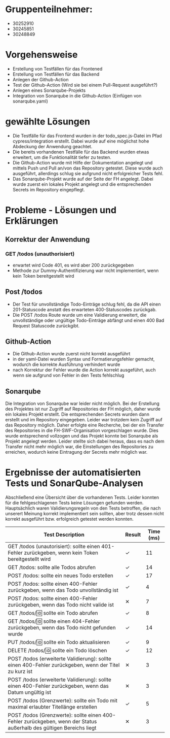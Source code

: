 # Gruppenteilnehmer:
- 30252910
- 30245851
- 30248849

# Vorgehensweise
- Erstellung von Testfällen für das Frontened
- Erstellung von Testfällen für das Backend
- Anlegen der Github-Action
- Test der Github-Action (Wird sie bei einem Pull-Request ausgeführt?)
- Anlegen eines Sonarqube-Projekts
- Integration von Sonarqube in die Github-Action (Einfügen von sonarqube.yaml)

# gewählte Lösungen
- Die Testfälle für das Frontend wurden in der todo_spec.js-Datei im Pfad cypress/integration erstellt. Dabei wurde auf eine möglichst hohe Abdeckung der Anwendung geachtet.
- Die bereits vorhandenen Testfälle für das Backend wurden etwas erweitert, um die Funktionalität tiefer zu testen.
- Die Github-Action wurde mit Hilfe der Dokumentation angelegt und mittels Push und Pull an/von das Repository getestet. Diese wurde auch ausgeführt, allerdings schlug sie aufgrund nicht erfolgreicher Tests fehl.
- Das Sonarqube-Projekt wurde auf der Seite der FH angelegt. Dabei wurde zuerst ein lokales Projekt angelegt und die entsprechenden Secrets im Repository eingepflegt.


# Probleme - Lösungen und Erklärungen

## Korrektur der Anwendung
### GET /todos (unauthorisiert)
- erwartet wird Code 401, es wird aber 200 zurückgegeben
- Methode zur Dummy-Authentifizierung war nicht implementiert, wenn kein Token bereitgestellt wird
## Post /todos
- Der Test für unvollständige Todo-Einträge schlug fehl, da die API einen 201-Statuscode anstatt des erwarteten 400-Statuscodes zurückgab.
- Die POST /todos Route wurde um eine Validierung erweitert, die unvollständige oder ungültige Todo-Einträge abfängt und einen 400 Bad Request Statuscode zurückgibt.

## Github-Action
- Die Github-Action wurde zuerst nicht korrekt ausgeführt
- in der yaml-Datei wurden Syntax und Formatierungsfehler gemacht, wodurch die korrekte Ausführung verhindert wurde
- nach Korrektur der Fehler wurde die Action korrekt ausgeführt, auch wenn sie aufgrund von Fehler in den Tests fehlschlug

## Sonarqube
Die Integration von Sonarqube war leider nicht möglich. Bei der Erstellung des Projektes ist nur Zugriff auf Repositories der FH möglich, daher wurde ein lokales Projekt erstellt. Die entsprechenden Secrets wurden dann erstellt und im Repository eingegeben. Leider war trotzdem kein Zugriff auf das Repository möglich. Daher erfolgte eine Recherche, bei der ein Transfer des Repositories in die FH-SWF-Organisation vorgeschlagen wurde. Dies wurde entsprechend vollzogen und das Projekt konnte bei Sonarqube als Projekt angelegt werden. Leider stellte sich dabei heraus, dass es nach dem Transfer nicht mehr möglich war, die Einstellungen des Repositories zu erreichen, wodurch keine Eintragung der Secrets mehr möglich war.

# Ergebnisse der automatisierten Tests und SonarQube-Analysen

Abschließend eine Übersicht über die vorhandenen Tests. Leider konnten für die fehlgeschlagenen Tests keine Lösungen gefunden werden. Hauptsächlich waren Validierungsregeln von den Tests betroffen, die nach unserert Meinung korrekt implementiert sein sollten, aber trotz dessen nicht korrekt ausgeführt bzw. erfolgreich getestet werden konnten.

| Test Description | Result | Time (ms) |
|------------------|--------|-----------|
| GET /todos (unautorisiert): sollte einen 401-Fehler zurückgeben, wenn kein Token bereitgestellt wird | ✓ | 11 |
| GET /todos: sollte alle Todos abrufen | ✓ | 14 |
| POST /todos: sollte ein neues Todo erstellen | ✓ | 17 |
| POST /todos: sollte einen 400-Fehler zurückgeben, wenn das Todo unvollständig ist | ✓ | 4 |
| POST /todos: sollte einen 400-Fehler zurückgeben, wenn das Todo nicht valide ist | ✕ | 7 |
| GET /todos/:id: sollte ein Todo abrufen | ✓ | 8 |
| GET /todos/:id: sollte einen 404-Fehler zurückgeben, wenn das Todo nicht gefunden wurde | ✓ | 14 |
| PUT /todos/:id: sollte ein Todo aktualisieren | ✓ | 9 |
| DELETE /todos/:id: sollte ein Todo löschen | ✓ | 12 |
| POST /todos (erweiterte Validierung): sollte einen 400-Fehler zurückgeben, wenn der Titel zu kurz ist | ✕ | 3 |
| POST /todos (erweiterte Validierung): sollte einen 400-Fehler zurückgeben, wenn das Datum ungültig ist | ✕ | 3 |
| POST /todos (Grenzwerte): sollte ein Todo mit maximal erlaubter Titellänge erstellen | ✓ | 5 |
| POST /todos (Grenzwerte): sollte einen 400-Fehler zurückgeben, wenn der Status außerhalb des gültigen Bereichs liegt | ✕ | 3 |
